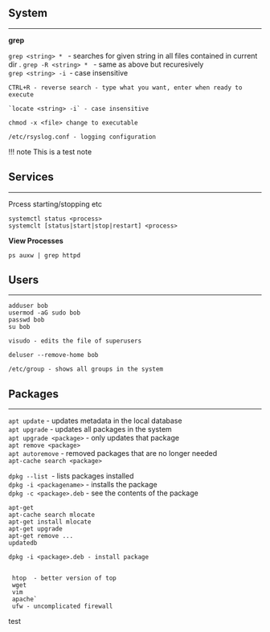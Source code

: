 ## System
---

**grep** 

`grep <string> * ` - searches for given string in all files contained in current dir . 
`grep -R <string> * ` - same as above but recuresively  
`grep <string> -i `- case insensitive  


```
CTRL+R - reverse search - type what you want, enter when ready to execute

`locate <string> -i` - case insensitive

chmod -x <file> change to executable

/etc/rsyslog.conf - logging configuration
```

!!! note
  This is a test note


## Services
---

Prcess starting/stopping etc

```
systemctl status <process>
systemclt [status|start|stop|restart] <process>
```

**View Processes**
```
ps auxw | grep httpd
```

## Users
---

```
adduser bob
usermod -aG sudo bob
passwd bob
su bob

visudo - edits the file of superusers

deluser --remove-home bob

/etc/group - shows all groups in the system
```

## Packages
---

`apt update` - updates metadata in the local database  
`apt upgrade` - updates all packages in the system  
`apt upgrade <package>` - only updates that package  
`apt remove <package>`  
`apt autoremove` - removed packages that are no longer needed  
`apt-cache search <package>`  

`dpkg --list `- lists packages installed  
`dpkg -i <packagename>` - installs the package  
`dpkg -c <package>.deb` - see the contents of the package  

```
apt-get
apt-cache search mlocate
apt-get install mlocate
apt-get upgrade
apt-get remove ...
updatedb

dpkg -i <package>.deb - install package
```

```

 htop  - better version of top  
 wget   
 vim  
 apache`  
 ufw - uncomplicated firewall  
```
test